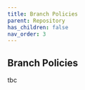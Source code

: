 ```yaml
---
title: Branch Policies
parent: Repository
has_children: false
nav_order: 3
---
```


## Branch Policies

tbc